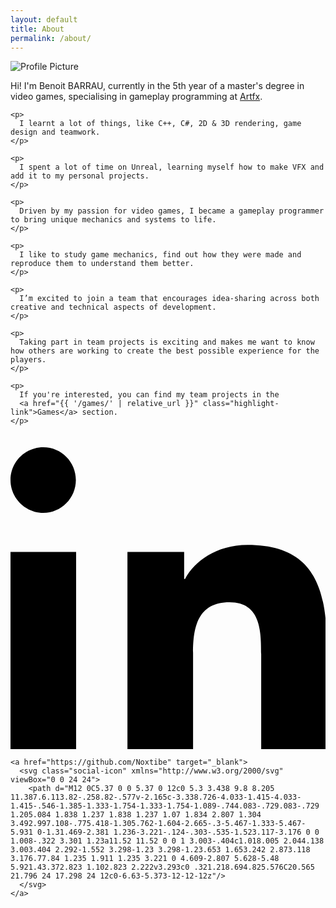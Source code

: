 ```yaml
---
layout: default
title: About
permalink: /about/
---
```


<div class="about-container">

  <!-- Profile Picture -->
  <div class="profile-picture">
    <img src="{{ '/assets/profile.png' | relative_url }}" alt="Profile Picture">
  </div>

  <!-- Description -->
  <div class="about-description">
    <p>
      Hi! I'm Benoit BARRAU, currently in the 5th year of a master's degree in video games, specialising in gameplay programming at
      <a href="https://www.artfx.fr/" target="_blank" class="highlight-link">Artfx</a>.
    </p>

    <p>
      I learnt a lot of things, like C++, C#, 2D & 3D rendering, game design and teamwork.
    </p>

    <p>
      I spent a lot of time on Unreal, learning myself how to make VFX and add it to my personal projects.
    </p>

    <p>
      Driven by my passion for video games, I became a gameplay programmer to bring unique mechanics and systems to life.
    </p>

    <p>
      I like to study game mechanics, find out how they were made and reproduce them to understand them better.
    </p>

    <p>
      I’m excited to join a team that encourages idea-sharing across both creative and technical aspects of development.
    </p>

    <p>
      Taking part in team projects is exciting and makes me want to know how others are working to create the best possible experience for the players.
    </p>

    <p>
      If you're interested, you can find my team projects in the
      <a href="{{ '/games/' | relative_url }}" class="highlight-link">Games</a> section.
    </p>
  </div>

  <!-- Social Icons -->
  <div class="about-socials">
    <a href="https://www.linkedin.com/in/benoit-barrau-927309355/" target="_blank">
      <svg class="social-icon" xmlns="http://www.w3.org/2000/svg" viewBox="0 0 24 24">
        <path d="M4.98 3.5C4.98 4.88 3.86 6 2.5 6S0 4.88 0 3.5 1.12 1 2.5 1 4.98 2.12 4.98 3.5zM0 8.98h5V24H0V8.98zM8.45 8.98h4.78v2.05h.07c.67-1.26 2.31-2.59 4.76-2.59 5.1 0 6.04 3.36 6.04 7.72V24h-5v-7.23c0-1.73-.03-3.96-2.41-3.96-2.41 0-2.78 1.89-2.78 3.84V24h-5V8.98z"/>
      </svg>
    </a>

    <a href="https://github.com/Noxtibe" target="_blank">
      <svg class="social-icon" xmlns="http://www.w3.org/2000/svg" viewBox="0 0 24 24">
        <path d="M12 0C5.37 0 0 5.37 0 12c0 5.3 3.438 9.8 8.205 11.387.6.113.82-.258.82-.577v-2.165c-3.338.726-4.033-1.415-4.033-1.415-.546-1.385-1.333-1.754-1.333-1.754-1.089-.744.083-.729.083-.729 1.205.084 1.838 1.237 1.838 1.237 1.07 1.834 2.807 1.304 3.492.997.108-.775.418-1.305.762-1.604-2.665-.3-5.467-1.333-5.467-5.931 0-1.31.469-2.381 1.236-3.221-.124-.303-.535-1.523.117-3.176 0 0 1.008-.322 3.301 1.23a11.52 11.52 0 0 1 3.003-.404c1.018.005 2.044.138 3.003.404 2.292-1.552 3.298-1.23 3.298-1.23.653 1.653.242 2.873.118 3.176.77.84 1.235 1.911 1.235 3.221 0 4.609-2.807 5.628-5.48 5.921.43.372.823 1.102.823 2.222v3.293c0 .321.218.694.825.576C20.565 21.796 24 17.298 24 12c0-6.63-5.373-12-12-12z"/>
      </svg>
    </a>
  </div>

</div>
